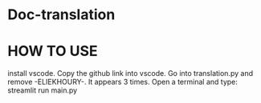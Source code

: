 # Doc-translation

# HOW TO USE
install vscode. Copy the github link into vscode. Go into translation.py and remove -ELIEKHOURY-. It appears 3 times. Open a terminal and type: streamlit run main.py
